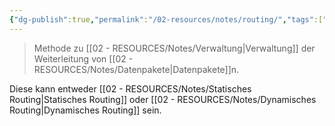 ```yaml
---
{"dg-publish":true,"permalink":"/02-resources/notes/routing/","tags":["netzwerk/gateway","GFN/prüfungsrelevant/AP1"],"noteIcon":"","updated":"2025-07-12T13:31:41.000+02:00"}
---
```


>Methode zu [[02 - RESOURCES/Notes/Verwaltung\|Verwaltung]] der Weiterleitung von [[02 - RESOURCES/Notes/Datenpakete\|Datenpakete]]n.

Diese kann entweder [[02 - RESOURCES/Notes/Statisches Routing\|Statisches Routing]] oder [[02 - RESOURCES/Notes/Dynamisches Routing\|Dynamisches Routing]] sein.